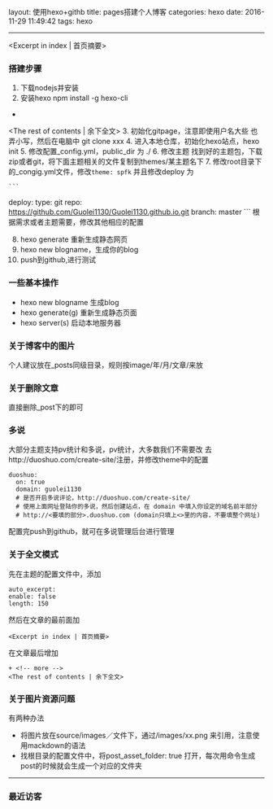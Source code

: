 layout: 使用hexo+githb
title: pages搭建个人博客
categories: hexo
date: 2016-11-29 11:49:42
tags: hexo

---
<Excerpt in index | 首页摘要> 
### 搭建步骤

1. 下载nodejs并安装
2. 安装hexo npm install -g hexo-cli
+ <!-- more -->
<The rest of contents | 余下全文>
3. 初始化gitpage，注意即使用户名大些 也弄小写，然后在电脑中 git clone xxx
4. 进入本地仓库，初始化hexo站点，hexo init
5. 修改配置_config.yml，public_dir 为 ./
6. 修改主题 找到好的主题包，下载zip或者git，将下面主题相关的文件复制到themes/某主题名下
7. 修改root目录下的_congig.yml文件，修改```theme: spfk``` 并且修改deploy 为 
	
	```
deploy:
  type: git
  repo: https://github.com/Guolei1130/Guolei1130.github.io.git
  branch: master 
	``` 
根据需求或者主题需要，修改其他相应的配置

8. hexo generate 重新生成静态网页
9. hexo new blogname，生成你的blog
10. push到github,进行测试



### 一些基本操作

* hexo new blogname 生成blog
* hexo generate(g)  重新生成静态页面
* hexo server(s)  启动本地服务器

### 关于博客中的图片

个人建议放在_posts同级目录，规则按image/年/月/文章/来放

### 关于删除文章

直接删除_post下的即可



### 多说

大部分主题支持pv统计和多说，pv统计，大多数我们不需要改
去http://duoshuo.com/create-site/注册，并修改theme中的配置

```
duoshuo: 
  on: true
  domain: guolei1130
  # 是否开启多说评论，http://duoshuo.com/create-site/
  # 使用上面网址登陆你的多说，然后创建站点，在 domain 中填入你设定的域名前半部分
  # http://<要填的部分>.duoshuo.com (domain只填上<>里的内容，不要填整个网址)
```

配置完push到github，就可在多说管理后台进行管理

### 关于全文模式
先在主题的配置文件中，添加
```
auto_excerpt:
enable: false
length: 150
```

然后在文章的最前面加

```
<Excerpt in index | 首页摘要> 
```

在文章最后增加 

```
+ <!-- more -->
<The rest of contents | 余下全文>

```

### 关于图片资源问题

有两种办法

* 将图片放在source/images／文件下，通过/images/xx.png 来引用，注意使用mackdown的语法
* 找根目录的配置文件中，将post_asset_folder: true 打开，每次用命令生成post的时候就会生成一个对应的文件夹

---### 最近访客<ul class="ds-recent-visitors" data-num-items="46" data-avatar-size="40"></ul>